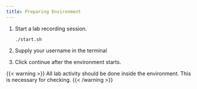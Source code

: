 ```yaml
---
title: Preparing Environment
---
```


1. Start a lab recording session.

    ```execute
    ./start.sh
    ```

2. Supply your username in the terminal

3. Click continue after the environment starts.

{{< warning >}}
All lab activity should be done inside the environment. This is necessary for checking.
{{< /warning >}}
